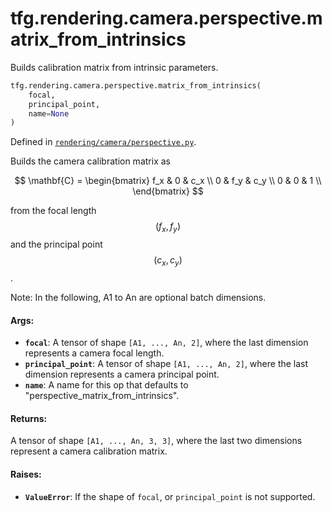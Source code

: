 <div itemscope itemtype="http://developers.google.com/ReferenceObject">
<meta itemprop="name" content="tfg.rendering.camera.perspective.matrix_from_intrinsics" />
<meta itemprop="path" content="Stable" />
</div>

# tfg.rendering.camera.perspective.matrix_from_intrinsics

Builds calibration matrix from intrinsic parameters.

``` python
tfg.rendering.camera.perspective.matrix_from_intrinsics(
    focal,
    principal_point,
    name=None
)
```



Defined in [`rendering/camera/perspective.py`](https://github.com/tensorflow/agents/tree/master/tensorflow_graphics/rendering/camera/perspective.py).

<!-- Placeholder for "Used in" -->

Builds the camera calibration matrix as

$$
\mathbf{C} =
\begin{bmatrix}
f_x & 0 & c_x \\
0  & f_y & c_y \\
0  & 0  & 1 \\
\end{bmatrix}
$$

from the focal length $$(f_x, f_y)$$ and the principal point $$(c_x, c_y)$$.

Note:
  In the following, A1 to An are optional batch dimensions.

#### Args:

* <b>`focal`</b>: A tensor of shape `[A1, ..., An, 2]`, where the last dimension
    represents a camera focal length.
* <b>`principal_point`</b>: A tensor of shape `[A1, ..., An, 2]`, where the last
    dimension represents a camera principal point.
* <b>`name`</b>: A name for this op that defaults to
    "perspective_matrix_from_intrinsics".


#### Returns:

A tensor of shape `[A1, ..., An, 3, 3]`, where the last two dimensions
represent a camera calibration matrix.


#### Raises:

* <b>`ValueError`</b>: If the shape of `focal`, or `principal_point` is not
  supported.